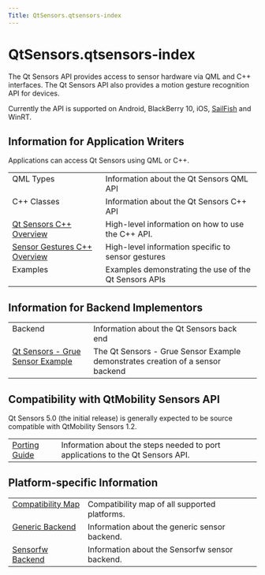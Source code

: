 ```yaml
---
Title: QtSensors.qtsensors-index
---
```


# QtSensors.qtsensors-index

<span class="subtitle"></span>
<!-- $$$qtsensors-index.html-description -->
<p>The Qt Sensors API provides access to sensor hardware via QML and C++ interfaces. The Qt Sensors API also provides a motion gesture recognition API for devices.</p>
<p>Currently the API is supported on Android, BlackBerry 10, iOS, <a href="https://sailfishos.org">SailFish</a> and WinRT.</p>
<h2 id="information-for-application-writers">Information for Application Writers</h2>
<p>Applications can access Qt Sensors using QML or C++.</p>
<table class="generic">
<tr valign="top"><td >QML Types</td><td >Information about the Qt Sensors QML API</td></tr>
<tr valign="top"><td >C++ Classes</td><td >Information about the Qt Sensors C++ API</td></tr>
<tr valign="top"><td ><a href="QtSensors.qtsensors-cpp.md">Qt Sensors C++ Overview</a></td><td >High-level information on how to use the C++ API.</td></tr>
<tr valign="top"><td ><a href="QtSensors.qtsensorgestures-cpp.md">Sensor Gestures C++ Overview</a></td><td >High-level information specific to sensor gestures</td></tr>
<tr valign="top"><td >Examples</td><td >Examples demonstrating the use of the Qt Sensors APIs</td></tr>
</table>
<h2 id="information-for-backend-implementors">Information for Backend Implementors</h2>
<table class="generic">
<tr valign="top"><td >Backend</td><td >Information about the Qt Sensors back end</td></tr>
<tr valign="top"><td ><a href="https://developer.ubuntu.comapps/qml/sdk-15.04.5/QtSensors.grue/">Qt Sensors - Grue Sensor Example</a></td><td >The Qt Sensors - Grue Sensor Example demonstrates creation of a sensor backend</td></tr>
</table>
<h2 id="compatibility-with-qtmobility-sensors-api">Compatibility with QtMobility Sensors API</h2>
<p>Qt Sensors 5.0 (the initial release) is generally expected to be source compatible with QtMobility Sensors 1.2&#x2e;</p>
<table class="generic">
<tr valign="top"><td ><a href="QtSensors.qtsensors-porting.md">Porting Guide</a></td><td >Information about the steps needed to port applications to the Qt Sensors API.</td></tr>
</table>
<h2 id="platform-specific-information">Platform-specific Information</h2>
<table class="generic">
<tr valign="top"><td ><a href="QtSensors.compatmap.md">Compatibility Map</a></td><td >Compatibility map of all supported platforms.</td></tr>
<tr valign="top"><td ><a href="QtSensors.genericbackend.md">Generic Backend</a></td><td >Information about the generic sensor backend.</td></tr>
<tr valign="top"><td ><a href="QtSensors.senorfwbackend.md">Sensorfw Backend</a></td><td >Information about the Sensorfw sensor backend.</td></tr>
</table>
<!-- @@@qtsensors-index.html -->
